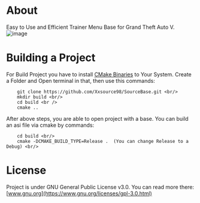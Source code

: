 # About
Easy to Use and Efficient Trainer Menu Base for Grand Theft Auto V. 
![image](https://user-images.githubusercontent.com/36642285/103153771-316e2a00-4793-11eb-8450-5c98af361ad6.png)

# Building a Project
For Build Project you have to install [CMake Binaries](https://cmake.org/download/) to Your System. 
Create a Folder and Open terminal in that, then use this commands: 
```
    git clone https://github.com/Xxsource98/SourceBase.git <br/>
    mkdir build <br/>
    cd build <br />
    cmake ..
```
After above steps, you are able to open project with a base. You can build an asi file via cmake by commands:
```
    cd build <br/>
    cmake -DCMAKE_BUILD_TYPE=Release .  (You can change Release to a Debug) <br/>
```

# License
Project is under GNU General Public License v3.0. You can read more there: [www.gnu.org](https://www.gnu.org/licenses/gpl-3.0.html)
